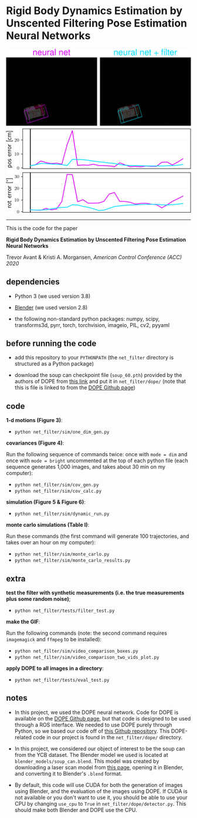 # Rigid Body Dynamics Estimation by Unscented Filtering Pose Estimation Neural Networks

![alt text](results/animation/animation.gif)

---

This is the code for the paper

**Rigid Body Dynamics Estimation by Unscented Filtering Pose Estimation Neural Networks**

Trevor Avant & Kristi A. Morgansen, *American Control Conference (ACC) 2020*


## dependencies

* Python 3 (we used version 3.8)

* [Blender](https://www.blender.org) (we used version 2.8)

* the following non-standard python packages: numpy, scipy, transforms3d, pyrr, torch, torchvision, imageio, PIL, cv2, pyyaml


## before running the code

* add this repository to your `PYTHONPATH` (the `net_filter` directory is structured as a Python package)

* download the soup can checkpoint file (`soup_60.pth`) provided by the authors of DOPE from [this link](https://drive.google.com/drive/folders/1DfoA3m_Bm0fW8tOWXGVxi4ETlLEAgmcg) and put it in `net_filter/dope/` (note that this is file is linked to from the [DOPE Github page](https://github.com/NVlabs/Deep_Object_Pose))


## code

**1-d motions (Figure 3)**:
* `python net_filter/sim/one_dim_gen.py`

**covariances (Figure 4)**:

Run the following sequence of commands twice: once with `mode = dim` and once with `mode = bright` uncommented at the top of each python file (each sequence generates 1,000 images, and takes about 30 min on my computer):
* `python net_filter/sim/cov_gen.py`
* `python net_filter/sim/cov_calc.py`

**simulation (Figure 5 \& Figure 6)**:
* `python net_filter/sim/dynamic_run.py`

**monte carlo simulations (Table I)**: 

Run these commands (the first command will generate 100 trajectories, and takes over an hour on my computer):
* `python net_filter/sim/monte_carlo.py`
* `python net_filter/sim/monte_carlo_results.py`


## extra

**test the filter with synthetic measurements (i.e. the true measurements plus some random noise)**;
* `python net_filter/tests/filter_test.py`

**make the GIF**:

Run the following commands (note: the second command requires `imagemagick` and `ffmpeg` to be installed):
* `python net_filter/sim/video_comparison_boxes.py`
* `python net_filter/sim/video_comparison_two_vids_plot.py`

**apply DOPE to all images in a directory**:
* `python net_filter/tests/eval_test.py`

## notes
* In this project, we used the DOPE neural network. Code for DOPE is available on the [DOPE Github page](https://github.com/NVlabs/Deep_Object_Pose), but that code is designed to be used through a ROS interface. We needed to use DOPE purely through Python, so we based our code off of [this Github repository](https://github.com/Abdul-Mukit/dope_exp). This DOPE-related code in our project is found in the `net_filter/dope/` directory.

* In this project, we considered our object of interest to be the soup can from the YCB dataset. The Blender model we used is located at `blender_models/soup_can.blend`. This model was created by downloading a laser scan model from [this page](http://ycb-benchmarks.s3-website-us-east-1.amazonaws.com/), opening it in Blender, and converting it to Blender's `.blend` format.

* By default, this code will use CUDA for both the generation of images using Blender, and the evaluation of the images using DOPE. If CUDA is not available or you don't want to use it, you should be able to use your CPU by changing `use_cpu` to `True` in `net_filter/dope/detector.py`. This should make both Blender and DOPE use the CPU.

